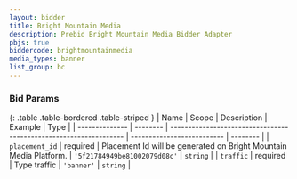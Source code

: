 ```yaml
---
layout: bidder
title: Bright Mountain Media
description: Prebid Bright Mountain Media Bidder Adapter
pbjs: true
biddercode: brightmountainmedia
media_types: banner
list_group: bc
---
```


### Bid Params

{: .table .table-bordered .table-striped }
| Name           | Scope    | Description                                                       | Example                    | Type     |
| -------------- | -------- | ----------------------------------------------------------------- | -------------------------- | -------- |
| `placement_id` | required | Placement Id will be generated on Bright Mountain Media Platform. | `'5f21784949be81002079d08c'` | `string` |
| `traffic`      | required | Type traffic                                                      | `'banner'`                 | `string` |
